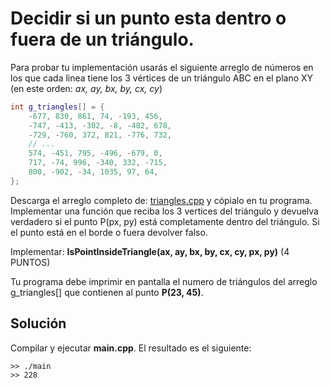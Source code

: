 # Decidir si un punto esta dentro o fuera de un triángulo.

Para probar tu implementación usarás el siguiente arreglo de números en los que cada linea tiene los 3 vértices de un triángulo ABC en el plano XY (en este orden: _ax, ay, bx, by, cx, cy_)

``` cpp
int g_triangles[] = {
    -677, 830, 861, 74, -193, 456,
    -747, -413, -302, -8, -482, 678,
    -729, -760, 372, 821, -776, 732,
    // ...
    574, -451, 795, -496, -679, 0,
    717, -74, 996, -340, 332, -715,
    800, -902, -34, 1035, 97, 64,
};
```

Descarga el arreglo completo de: [triangles.cpp](http://www.bamtanggames.com/exams/cpp/triangles.cpp) y cópialo en tu programa. Implementar una función que reciba los 3 vertices del triángulo y devuelva verdadero si el punto P(px, py) está completamente dentro del triángulo. Si el punto está en el borde o fuera devolver falso.

Implementar: **IsPointInsideTriangle(ax, ay, bx, by, cx, cy, px, py)** (4 PUNTOS)

Tu programa debe imprimir en pantalla el numero de triángulos del arreglo g_triangles[] que contienen al punto **P(23, 45)**.


## Solución

Compilar y ejecutar **main.cpp**. El resultado es el siguiente:

``` shell
>> ./main
>> 228
```